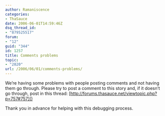```yaml
---
author: Ramaniscence
categories:
- ThaSauce
date: 2006-06-01T14:59:46Z
dsq_thread_id:
- "879525517"
forum:
- "12"
guid: "344"
id: 1257
title: Comments problems
topic:
- "2820"
url: /2006/06/01/comments-problems/
---
```


We&#8217;re having some problems with people posting comments and not having them go through. Please try to post a comment to this story and, if it doesn&#8217;t go through, post in this thread: [http://forums.thasauce.net/viewtopic.php?p=757#757]()

Thank you in advance for helping with this debugging process.